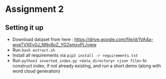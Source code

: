 # Assignment 2

## Setting it up

* Download dataset from here : https://drive.google.com/file/d/1VA4a-wveTVXEy0J_NNv8oZ_YG2smxvPL/view
* Run `bash extract.sh`
* Install all requirements via `pip3 install -r requirements.txt`
* Run `python3 inverted_index.py <data_directory> <json file>` to construct index, if not already existing, and run a short demo (along with word cloud generation)

